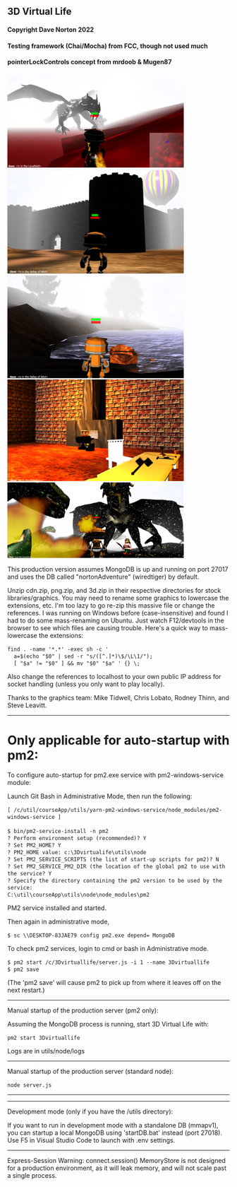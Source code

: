 


## 3D Virtual Life
#### Copyright Dave Norton 2022
#### Testing framework (Chai/Mocha) from FCC, though not used much
#### pointerLockControls concept from mrdoob & Mugen87

<img src="3dvirtuallife_1.png" width="400"/>
<img src="3dvirtuallife_2.png" width="400"/>
<img src="3dvirtuallife_3.png" width="400"/>
<img src="3dvirtuallife_4.png" width="400"/>
<img src="3dvirtuallife_5.png" width="400"/>

This production version assumes MongoDB is up and running on port 27017 
and uses the DB called "nortonAdventure" (wiredtiger) by default.

Unzip cdn.zip, png.zip, and 3d.zip in their respective directories for stock libraries/graphics.
You may need to rename some graphics to lowercase the extensions, etc.  I'm too lazy to go re-zip
this massive file or change the references.  I was running on Windows before (case-insensitive)
and found I had to do some mass-renaming on Ubuntu.  Just watch F12/devtools in the browser to
see which files are causing trouble.  Here's a quick way to mass-lowercase the extensions:

```
find . -name '*.*' -exec sh -c '
  a=$(echo "$0" | sed -r "s/([^.]*)\$/\L\1/");
  [ "$a" != "$0" ] && mv "$0" "$a" ' {} \;
```

Also change the references to localhost to your own public IP address for socket handling
(unless you only want to play locally).

Thanks to the graphics team: Mike Tidwell, Chris Lobato, Rodney Thinn, and Steve Leavitt.

-----

# Only applicable for auto-startup with pm2:
To configure auto-startup for pm2.exe service with pm2-windows-service module:

Launch Git Bash in Administrative Mode, then run the following:
```
[ /c/util/courseApp/utils/yarn-pm2-windows-service/node_modules/pm2-windows-service ]

$ bin/pm2-service-install -n pm2
? Perform environment setup (recommended)? Y
? Set PM2_HOME? Y
? PM2_HOME value: c:\3Dvirtualife\utils\node
? Set PM2_SERVICE_SCRIPTS (the list of start-up scripts for pm2)? N
? Set PM2_SERVICE_PM2_DIR (the location of the global pm2 to use with the service? Y
? Specify the directory containing the pm2 version to be used by the service:
C:\util\courseApp\utils\node\node_modules\pm2
```

PM2 service installed and started.

Then again in administrative mode,

```
$ sc \\DESKTOP-83JAE79 config pm2.exe depend= MongoDB
```

To check pm2 services, login to cmd or bash in Administrative mode.

```
$ pm2 start /c/3Dvirtuallife/server.js -i 1 --name 3Dvirtuallife
$ pm2 save
```

(The 'pm2 save' will cause pm2 to pick up from where it leaves off on the next restart.)

-----

Manual startup of the production server (pm2 only):

Assuming the MongoDB process is running, start 3D Virtual Life with:

```
pm2 start 3Dvirtuallife
```

Logs are in utils/node/logs

----

Manual startup of the production server (standard node):

```
node server.js
```

-----



-----

Development mode (only if you have the /utils directory):

If you want to run in development mode with a standalone DB (mmapv1), 
you can startup a local MongoDB using 'startDB.bat' instead (port 27018).  
Use F5 in Visual Studio Code to launch with .env settings.

-----

Express-Session Warning: connect.session() MemoryStore 
is not designed for a production environment, as it will leak memory, 
and will not scale past a single process.